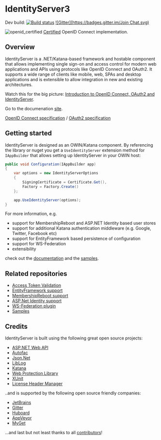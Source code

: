 # IdentityServer3 #

Dev build: [![Build status](https://ci.appveyor.com/api/projects/status/rtaj3nb7c60xg7cb/branch/dev?svg=true)](https://ci.appveyor.com/project/leastprivilege/thinktecture/branch/dev)
[![Gitter](https://badges.gitter.im/Join Chat.svg)](https://gitter.im/IdentityServer/IdentityServer3?utm_source=badge&utm_medium=badge&utm_campaign=pr-badge&utm_content=badge)

![openid_certified](https://cloud.githubusercontent.com/assets/1454075/7611268/4d19de32-f97b-11e4-895b-31b2455a7ca6.png)
[Certified](http://openid.net/certification/) OpenID Connect implementation.

## Overview ##

IdentityServer is a .NET/Katana-based framework and hostable component that allows implementing single sign-on and access control for modern web applications and APIs using protocols like OpenID Connect and OAuth2. It supports a wide range of clients like mobile, web, SPAs and desktop applications and is extensible to allow integration in new and existing architectures.

Watch this for the big picture: [Introduction to OpenID Connect, OAuth2 and IdentityServer](http://www.ndcvideos.com/#/app/video/2651).

Go to the documenation [site](https://identityserver.github.io/Documentation/).

[OpenID Connect specification](http://openid.net/specs/openid-connect-core-1_0.html) / [OAuth2 specification](http://tools.ietf.org/html/rfc6749 "OAuth2 specification")

## Getting started ##
IdentityServer is designed as an OWIN/Katana component. By referencing the library or nuget you get a `UseIdentityServer` extension method for `IAppBuilder` that allows setting up IdentityServer in your OWIN host:  

```csharp
public void Configuration(IAppBuilder app)
{
    var options = new IdentityServerOptions
    {
        SigningCertificate = Certificate.Get(),
        Factory = Factory.Create()
    };

    app.UseIdentityServer(options);
}
```

For more information, e.g.

* support for MembershipReboot and ASP.NET Identity based user stores
* support for additional Katana authentication middleware (e.g. Google, Twitter, Facebook etc)
* support for EntityFramework based persistence of configuration
* support for WS-Federation
* extensibility

check out the [documentation](https://identityserver.github.io/Documentation/) and the [samples](https://github.com/identityserver/Thinktecture.IdentityServer3.Samples).

## Related repositories ##
* [Access Token Validation](https://github.com/identityserver/IdentityServer3.AccessTokenValidation)
* [EntityFramework support](https://github.com/identityserver/IdentityServer3.EntityFramework)
* [MembershipReboot support](https://github.com/identityserver/IdentityServer3.MembershipReboot)
* [ASP.Net Identity support](https://github.com/identityserver/IdentityServer3.AspNetIdentity)
* [WS-Federation plugin](https://github.com/identityserver/IdentityServer3.WsFederation)
* [Samples](https://github.com/IdentityServer/IdentityServer3.Samples)

## Credits ##
IdentityServer is built using the following great open source projects:

- [ASP.NET Web API](https://aspnetwebstack.codeplex.com/)
- [Autofac](http://autofac.org/)
- [Json.Net](http://james.newtonking.com/json)
- [LibLog](https://github.com/damianh/LibLog)
- [Katana](https://katanaproject.codeplex.com/)
- [Web Protection Library](https://wpl.codeplex.com/)
- [XUnit](https://github.com/xunit/xunit)
- [License Header Manager](https://visualstudiogallery.msdn.microsoft.com/5647a099-77c9-4a49-91c3-94001828e99e)

..and is supported by the following open source friendly companies:

- [JetBrains](http://www.jetbrains.com)
- [Gitter](http://gitter.im)
- [Huboard](http://huboard.com)
- [AppVeyor](http://appveyor.com)
- [MyGet](http://myget.org)

...and last but not least thanks to all [contributors](https://github.com/thinktecture/Thinktecture.IdentityServer.v3/graphs/contributors)!

